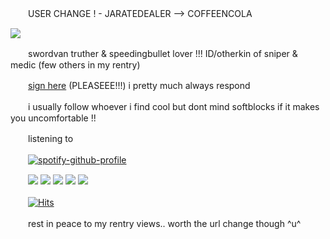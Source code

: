 　　USER CHANGE ! - JARATEDEALER --> COFFEENCOLA 

![](https://64.media.tumblr.com/a58b703e20766b29a1a6ba833e5679bc/99a13730feb13918-e0/s400x600/015cd5a8fe26044d36e4dd7e5ce40cf659f1138f.gifv)

　　swordvan truther & speedingbullet lover !!! ID/otherkin of sniper & medic (few others in my rentry)

　　[sign here](https://retrospring.net/@coffeencola) (PLEASEEE!!!) i pretty much always respond

　　i usually follow whoever i find cool but dont mind softblocks if it makes you uncomfortable !!

　　listening to

　　[![spotify-github-profile](https://spotify-github-profile.vercel.app/api/view?uid=6ee6c3uiykzyf00n8qqgt3t8m&cover_image=true&theme=natemoo-re&show_offline=false&background_color=121212&interchange=true&bar_color=da584e&bar_color_cover=false)](https://spotify-github-profile.vercel.app/api/view?uid=6ee6c3uiykzyf00n8qqgt3t8m&redirect=true)

　　![](https://images-wixmp-ed30a86b8c4ca887773594c2.wixmp.com/f/d618541c-6716-4804-9f16-2a773f924ddc/d38omtf-ad85f00c-a5b6-41f9-9e81-8a2e09a5cbff.gif?token=eyJ0eXAiOiJKV1QiLCJhbGciOiJIUzI1NiJ9.eyJzdWIiOiJ1cm46YXBwOjdlMGQxODg5ODIyNjQzNzNhNWYwZDQxNWVhMGQyNmUwIiwiaXNzIjoidXJuOmFwcDo3ZTBkMTg4OTgyMjY0MzczYTVmMGQ0MTVlYTBkMjZlMCIsIm9iaiI6W1t7InBhdGgiOiJcL2ZcL2Q2MTg1NDFjLTY3MTYtNDgwNC05ZjE2LTJhNzczZjkyNGRkY1wvZDM4b210Zi1hZDg1ZjAwYy1hNWI2LTQxZjktOWU4MS04YTJlMDlhNWNiZmYuZ2lmIn1dXSwiYXVkIjpbInVybjpzZXJ2aWNlOmZpbGUuZG93bmxvYWQiXX0.sZSpRCbbep8YtbQzSnaG2LsuHPdEIXqBW9PjKgsNx3c) ![](https://images-wixmp-ed30a86b8c4ca887773594c2.wixmp.com/f/be3ac8ca-f9f1-43ed-b14f-770456f10305/d23eeea-0dda7202-70ae-4831-97dc-182d479865ed.png/v1/fill/w_99,h_56/scout_stamp_by_azurereilight_d23eeea-fullview.png?token=eyJ0eXAiOiJKV1QiLCJhbGciOiJIUzI1NiJ9.eyJzdWIiOiJ1cm46YXBwOjdlMGQxODg5ODIyNjQzNzNhNWYwZDQxNWVhMGQyNmUwIiwiaXNzIjoidXJuOmFwcDo3ZTBkMTg4OTgyMjY0MzczYTVmMGQ0MTVlYTBkMjZlMCIsIm9iaiI6W1t7ImhlaWdodCI6Ijw9NTYiLCJwYXRoIjoiXC9mXC9iZTNhYzhjYS1mOWYxLTQzZWQtYjE0Zi03NzA0NTZmMTAzMDVcL2QyM2VlZWEtMGRkYTcyMDItNzBhZS00ODMxLTk3ZGMtMTgyZDQ3OTg2NWVkLnBuZyIsIndpZHRoIjoiPD05OSJ9XV0sImF1ZCI6WyJ1cm46c2VydmljZTppbWFnZS5vcGVyYXRpb25zIl19.f5xZ_Eldo3XZJfZ-WMOTe8Y1wIaDjZ0IYJrlCtg4srs) ![](https://images-wixmp-ed30a86b8c4ca887773594c2.wixmp.com/f/336ff10f-7d47-44b0-942c-d5d99b1ae20e/d22dpgm-7c7c2857-263e-4de7-93ab-c3e12dd20577.png/v1/fill/w_99,h_56/huntsman_stamp_by_supasoldier_d22dpgm-fullview.png?token=eyJ0eXAiOiJKV1QiLCJhbGciOiJIUzI1NiJ9.eyJzdWIiOiJ1cm46YXBwOjdlMGQxODg5ODIyNjQzNzNhNWYwZDQxNWVhMGQyNmUwIiwiaXNzIjoidXJuOmFwcDo3ZTBkMTg4OTgyMjY0MzczYTVmMGQ0MTVlYTBkMjZlMCIsIm9iaiI6W1t7ImhlaWdodCI6Ijw9NTYiLCJwYXRoIjoiXC9mXC8zMzZmZjEwZi03ZDQ3LTQ0YjAtOTQyYy1kNWQ5OWIxYWUyMGVcL2QyMmRwZ20tN2M3YzI4NTctMjYzZS00ZGU3LTkzYWItYzNlMTJkZDIwNTc3LnBuZyIsIndpZHRoIjoiPD05OSJ9XV0sImF1ZCI6WyJ1cm46c2VydmljZTppbWFnZS5vcGVyYXRpb25zIl19.dUQIxyCthe8aR-nwWeET5rRoX5Xuj2UsVrXAbDLD_5k) ![](https://images-wixmp-ed30a86b8c4ca887773594c2.wixmp.com/f/2f49d35a-a065-4514-8da2-51a2b80ac7ab/d4g57lr-f344fb4d-cff9-4557-8de1-6ba47c2942c6.gif?token=eyJ0eXAiOiJKV1QiLCJhbGciOiJIUzI1NiJ9.eyJzdWIiOiJ1cm46YXBwOjdlMGQxODg5ODIyNjQzNzNhNWYwZDQxNWVhMGQyNmUwIiwiaXNzIjoidXJuOmFwcDo3ZTBkMTg4OTgyMjY0MzczYTVmMGQ0MTVlYTBkMjZlMCIsIm9iaiI6W1t7InBhdGgiOiJcL2ZcLzJmNDlkMzVhLWEwNjUtNDUxNC04ZGEyLTUxYTJiODBhYzdhYlwvZDRnNTdsci1mMzQ0ZmI0ZC1jZmY5LTQ1NTctOGRlMS02YmE0N2MyOTQyYzYuZ2lmIn1dXSwiYXVkIjpbInVybjpzZXJ2aWNlOmZpbGUuZG93bmxvYWQiXX0.1S3x2xpd_g3M46m20e5eKAxhmyiAI78Ug6lnG6YRWY8) ![](https://images-wixmp-ed30a86b8c4ca887773594c2.wixmp.com/f/bd316f6c-3d60-43e6-a57d-8aa1f3929cfc/d5xkqf8-fe538f73-fe2f-45b9-b5d9-bd8d1e202f3b.gif?token=eyJ0eXAiOiJKV1QiLCJhbGciOiJIUzI1NiJ9.eyJzdWIiOiJ1cm46YXBwOjdlMGQxODg5ODIyNjQzNzNhNWYwZDQxNWVhMGQyNmUwIiwiaXNzIjoidXJuOmFwcDo3ZTBkMTg4OTgyMjY0MzczYTVmMGQ0MTVlYTBkMjZlMCIsIm9iaiI6W1t7InBhdGgiOiJcL2ZcL2JkMzE2ZjZjLTNkNjAtNDNlNi1hNTdkLThhYTFmMzkyOWNmY1wvZDV4a3FmOC1mZTUzOGY3My1mZTJmLTQ1YjktYjVkOS1iZDhkMWUyMDJmM2IuZ2lmIn1dXSwiYXVkIjpbInVybjpzZXJ2aWNlOmZpbGUuZG93bmxvYWQiXX0.7MrKbN_XRYgFlg3RwG5fCwM2jheNOPp8BF4u7lqF2Hs)

　　[![Hits](https://hits.seeyoufarm.com/api/count/incr/badge.svg?url=https%3A%2F%2Fgithub.com%2Fgjbae1212%2Fhit-counter&count_bg=%23000000&title_bg=%23D56550&icon=&icon_color=%230A0808&title=visits&edge_flat=true)](https://hits.seeyoufarm.com)

　　rest in peace to my rentry views.. worth the url change though ^u^ 















